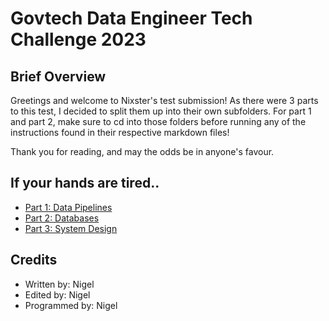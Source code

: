 # Govtech Data Engineer Tech Challenge 2023

## Brief Overview
Greetings and welcome to Nixster's test submission! As there were 3 parts to this test, I decided to split them up into their own subfolders. For part 1 and part 2, make sure to cd into those folders before running any of the instructions found in their respective markdown files!

Thank you for reading, and may the odds be in anyone's favour.


## If your hands are tired..
- [Part 1: Data Pipelines](./part-1-data-pipelines)
- [Part 2: Databases](./part-2-databases)
- [Part 3: System Design](./part-3-system-design)


## Credits
- Written by: Nigel
- Edited by: Nigel
- Programmed by: Nigel
